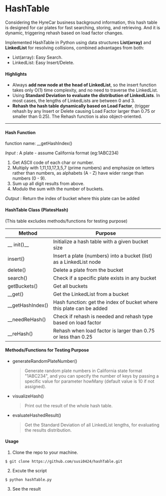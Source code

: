 # HashTable #

Considering the HyreCar business background information, this hash table is designed for car plates for fast searching, storing, and retrieving. And it is dynamic, triggering rehash based on load factor changes.

Implemented HashTable in Python using data structures __List(array)__ and __LinkedList__ for resolving collisions, combined advantages from both:
- List(array): Easy Search.
- LinkedList: Easy Insert/Delete.


#### Highlights ####
  - Always __add new node at the head of LinkedList__, so the insert function takes only O(1) time complexity, and no need to traverse the LinkedList.
  - Using __Standard Deviation to evaluate the distribution of LinkedLists__. In most cases, the lengths of LinkedLists are between 0 and 3. 
  - __Rehash the hash table dynamically based on Load Factor__, (trigger rehash by any Insert or Delete causing Load Factor larger than 0.75 or smaller than 0.25). The Rehash function is also object-oriented.
----
#### Hash Function ####
function name: __getHashIndex()

*Input* :  A plate - assume California format (eg:1ABC234)
1. Get ASCII code of each char or number.
2. Multiply with 1,11,13,17,3,5,7 (prime numbers) and emphasize on letters rather than numbers, as alphabets (A - Z) have wider range than numbers (0 - 9).
3. Sum up all digit results from above.
4. Modulo the sum with the number of buckets.

*Output* : Return the index of bucket where this plate can be added

#### HashTable Class (PlatesHash) ####
(This table excludes methods/functions for testing purpose)

Method  | Purpose
------------- | -------------
__ init()__  | Initialize a hash table with a given bucket size
insert()  | Insert a plate (numbers) into a bucket (list) as a LinkedList node
delete()  | Delete a plate from the bucket
search()  | Check if a specific plate exists in any bucket
getBuckets()  | Get all buckets
__get()  | Get the LinkedList from a bucket
__getHashIndex()  | Hash function: get the index of bucket where this plate can be added
__needReHash()  | Check if rehash is needed and rehash type based on load factor
__reHash()  | Rehash when load factor is larger than 0.75 or less than 0.25


#### Methods/Functions for Testing Purpose ####
- generateRandomPlateNumber()
    > Generate random plate numbers in California state format "1ABC234", and you can specify the number of keys by passing a specific value for parameter howMany (default value is 10 if not assigned).
- visualizeHash()
    > Print out the result of the whole hash table.
- evaluateHashedResult()
    > Get the Standard Deviation of all LinkedList lengths, for evaluating the results distribution.

#### Usage ####
1. Clone the repo to your machine.

`$ git clone https://github.com/susi0424/hashTable.git`

2. Excute the script

`$ python hashTable.py`

3. See the result


